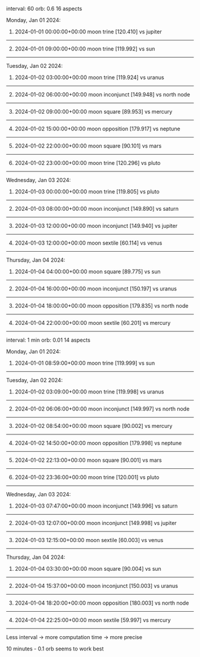 interval: 60
orb: 0.6
16 aspects

Monday, Jan 01 2024:
1. 2024-01-01 00:00:00+00:00    moon    trine [120.410] vs jupiter
------------
2. 2024-01-01 09:00:00+00:00    moon    trine [119.992] vs sun
------------

Tuesday, Jan 02 2024:
1. 2024-01-02 03:00:00+00:00    moon    trine [119.924] vs uranus
------------
2. 2024-01-02 06:00:00+00:00    moon    inconjunct [149.948] vs north node
------------
3. 2024-01-02 09:00:00+00:00    moon    square [89.953] vs mercury
------------
4. 2024-01-02 15:00:00+00:00    moon    opposition [179.917] vs neptune
------------
5. 2024-01-02 22:00:00+00:00    moon    square [90.101] vs mars
------------
6. 2024-01-02 23:00:00+00:00    moon    trine [120.296] vs pluto
------------

Wednesday, Jan 03 2024:
1. 2024-01-03 00:00:00+00:00    moon    trine [119.805] vs pluto
------------
2. 2024-01-03 08:00:00+00:00    moon    inconjunct [149.890] vs saturn
------------
3. 2024-01-03 12:00:00+00:00    moon    inconjunct [149.940] vs jupiter
------------
4. 2024-01-03 12:00:00+00:00    moon    sextile [60.114] vs venus
------------

Thursday, Jan 04 2024:
1. 2024-01-04 04:00:00+00:00    moon    square [89.775] vs sun
------------
2. 2024-01-04 16:00:00+00:00    moon    inconjunct [150.197] vs uranus
------------
3. 2024-01-04 18:00:00+00:00    moon    opposition [179.835] vs north node
------------
4. 2024-01-04 22:00:00+00:00    moon    sextile [60.201] vs mercury
------------



interval: 1 min
orb: 0.01
14 aspects

Monday, Jan 01 2024:
1. 2024-01-01 08:59:00+00:00    moon    trine [119.999] vs sun
------------

Tuesday, Jan 02 2024:
1. 2024-01-02 03:09:00+00:00    moon    trine [119.998] vs uranus
------------
2. 2024-01-02 06:06:00+00:00    moon    inconjunct [149.997] vs north node
------------
3. 2024-01-02 08:54:00+00:00    moon    square [90.002] vs mercury
------------
4. 2024-01-02 14:50:00+00:00    moon    opposition [179.998] vs neptune
------------
5. 2024-01-02 22:13:00+00:00    moon    square [90.001] vs mars
------------
6. 2024-01-02 23:36:00+00:00    moon    trine [120.001] vs pluto
------------

Wednesday, Jan 03 2024:
1. 2024-01-03 07:47:00+00:00    moon    inconjunct [149.996] vs saturn
------------
2. 2024-01-03 12:07:00+00:00    moon    inconjunct [149.998] vs jupiter
------------
3. 2024-01-03 12:15:00+00:00    moon    sextile [60.003] vs venus
------------

Thursday, Jan 04 2024:
1. 2024-01-04 03:30:00+00:00    moon    square [90.004] vs sun
------------
2. 2024-01-04 15:37:00+00:00    moon    inconjunct [150.003] vs uranus
------------
3. 2024-01-04 18:20:00+00:00    moon    opposition [180.003] vs north node
------------
4. 2024-01-04 22:25:00+00:00    moon    sextile [59.997] vs mercury
------------


Less interval -> more computation time -> more precise

10 minutes - 0.1 orb seems to work best
